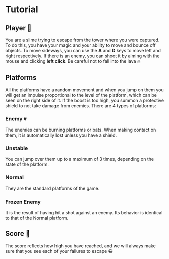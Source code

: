 # Tutorial

## Player 🧙

You are a slime trying to escape from the tower where you were captured. To do this, you have your magic and your ability to move and bounce off objects. To move sideways, you can use the **A** and **D** keys to move left and right respectively. If there is an enemy, you can shoot it by aiming with the mouse and clicking **left click**. Be careful not to fall into the lava 🔥

## Platforms

All the platforms have a random movement and when you jump on them you will get an impulse proportional to the level of the platform, which can be seen on the right side of it. If the boost is too high, you summon a protective shield to not take damage from enemies. There are 4 types of platforms:

### Enemy 💀

The enemies can be burning platforms or bats. When making contact on them, it is automatically lost unless you have a shield.

### Unstable   

You can jump over them up to a maximum of 3 times, depending on the state of the platform.

### Normal   

They are the standard platforms of the game.

### Frozen Enemy   

It is the result of having hit a shot against an enemy. Its behavior is identical to that of the Normal platform.

## Score 🔢

The score reflects how high you have reached, and we will always make sure that you see each of your failures to escape 😀
